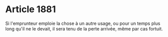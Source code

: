 # Article 1881

Si l'emprunteur emploie la chose à un autre usage, ou pour un temps plus long qu'il ne le devait, il sera tenu de la perte arrivée, même par cas fortuit.